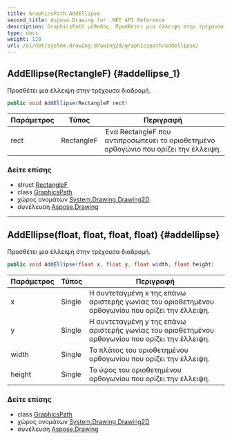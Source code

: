 ```yaml
---
title: GraphicsPath.AddEllipse
second_title: Aspose.Drawing for .NET API Reference
description: GraphicsPath μέθοδος. Προσθέτει μια έλλειψη στην τρέχουσα διαδρομή.
type: docs
weight: 120
url: /el/net/system.drawing.drawing2d/graphicspath/addellipse/
---
```

## AddEllipse(RectangleF) {#addellipse_1}

Προσθέτει μια έλλειψη στην τρέχουσα διαδρομή.

```csharp
public void AddEllipse(RectangleF rect)
```

| Παράμετρος | Τύπος | Περιγραφή |
| --- | --- | --- |
| rect | RectangleF | Ένα RectangleF που αντιπροσωπεύει το οριοθετημένο ορθογώνιο που ορίζει την έλλειψη. |

### Δείτε επίσης

* struct [RectangleF](../../../system.drawing/rectanglef/)
* class [GraphicsPath](../)
* χώρος ονομάτων [System.Drawing.Drawing2D](../../graphicspath/)
* συνέλευση [Aspose.Drawing](../../../)

---

## AddEllipse(float, float, float, float) {#addellipse}

Προσθέτει μια έλλειψη στην τρέχουσα διαδρομή.

```csharp
public void AddEllipse(float x, float y, float width, float height)
```

| Παράμετρος | Τύπος | Περιγραφή |
| --- | --- | --- |
| x | Single | Η συντεταγμένη x της επάνω αριστερής γωνίας του οριοθετημένου ορθογωνίου που ορίζει την έλλειψη. |
| y | Single | Η συντεταγμένη y της επάνω αριστερής γωνίας του οριοθετημένου ορθογωνίου που ορίζει την έλλειψη. |
| width | Single | Το πλάτος του οριοθετημένου ορθογωνίου που ορίζει την έλλειψη. |
| height | Single | Το ύψος του οριοθετημένου ορθογωνίου που ορίζει την έλλειψη. |

### Δείτε επίσης

* class [GraphicsPath](../)
* χώρος ονομάτων [System.Drawing.Drawing2D](../../graphicspath/)
* συνέλευση [Aspose.Drawing](../../../)


